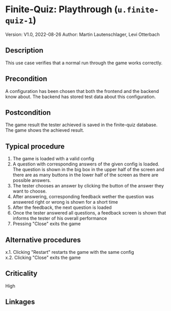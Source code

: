 # Finite-Quiz: Playthrough (`u.finite-quiz-1`)

Version: V1.0, 2022-08-26
Author: Martin Lautenschlager, Levi Otterbach

## Description

This use case verifies that a normal run through the game works correctly.

## Precondition

A configuration has been chosen that both the frontend and the backend know about. The backend has stored test data about this configuration.

## Postcondition

The game result the tester achieved is saved in the finite-quiz database.
The game shows the achieved result.

## Typical procedure

1. The game is loaded with a valid config
2. A question with corresponding answers of the given config is loaded. The question is shown in the big box in the upper half of the screen and there are as many buttons in the lower half of the screen as there are possible answers.
3. The tester chooses an answer by clicking the button of the answer they want to choose.
4. After answering, corresponding feedback wether the question was answered right or wrong is shown for a short time
5. After the feedback, the next question is loaded
6. Once the tester answered all questions, a feedback screen is shown that informs the tester of his overall performance
7. Pressing "Close" exits the game

## Alternative procedures

x.1. Clicking "Restart" restarts the game with the same config \
x.2. Clicking "Close" exits the game 

## Criticality

High

## Linkages


